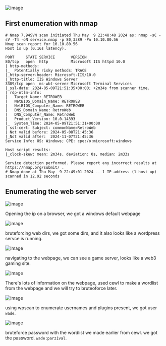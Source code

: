 ![image](https://github.com/n16hth4wk07/n16hth4wk07.github.io/assets/87468669/66690e96-ad4c-452b-b759-1ec6e71b9cad)

## First enumeration with nmap 

```shell
# Nmap 7.94SVN scan initiated Thu May  9 22:48:48 2024 as: nmap -sC -sV -T4 -oN service.nmap -p 80,3389 -Pn 10.10.80.56
Nmap scan report for 10.10.80.56
Host is up (0.16s latency).

PORT     STATE SERVICE       VERSION
80/tcp   open  http          Microsoft IIS httpd 10.0
| http-methods: 
|_  Potentially risky methods: TRACE
|_http-server-header: Microsoft-IIS/10.0
|_http-title: IIS Windows Server
3389/tcp open  ms-wbt-server Microsoft Terminal Services
|_ssl-date: 2024-05-09T21:51:35+00:00; +2m34s from scanner time.
| rdp-ntlm-info: 
|   Target_Name: RETROWEB
|   NetBIOS_Domain_Name: RETROWEB
|   NetBIOS_Computer_Name: RETROWEB
|   DNS_Domain_Name: RetroWeb
|   DNS_Computer_Name: RetroWeb
|   Product_Version: 10.0.14393
|_  System_Time: 2024-05-09T21:51:31+00:00
| ssl-cert: Subject: commonName=RetroWeb
| Not valid before: 2024-05-08T21:45:36
|_Not valid after:  2024-11-07T21:45:36
Service Info: OS: Windows; CPE: cpe:/o:microsoft:windows

Host script results:
|_clock-skew: mean: 2m34s, deviation: 0s, median: 2m33s

Service detection performed. Please report any incorrect results at https://nmap.org/submit/ .
# Nmap done at Thu May  9 22:49:01 2024 -- 1 IP address (1 host up) scanned in 12.92 seconds
```


## Enumerating the web server 

![image](https://github.com/n16hth4wk07/n16hth4wk07.github.io/assets/87468669/92f24fc2-40c9-45e2-9deb-abe1d5481d14)

Opening the ip on a browser, we got a windows default webpage

![image](https://github.com/n16hth4wk07/n16hth4wk07.github.io/assets/87468669/17bc7612-1aab-45bd-ae22-9c9b28f4274f)

bruteforcing web dirs, we got some dirs, and it also looks like a wordpress servce is running. 

![image](https://github.com/n16hth4wk07/n16hth4wk07.github.io/assets/87468669/3a70e114-1030-4dc6-a6ca-c9034ad957a8)

navigating to the webpage, we can see a game server, looks like a web3 gaming site. 

![image](https://github.com/n16hth4wk07/n16hth4wk07.github.io/assets/87468669/1ac439cd-3275-4438-8b4a-52d9a2553a21)

There's lots of information on the webpage, used cewl to make a wordlist from the webpage and we will try to bruteoforce later. 

![image](https://github.com/n16hth4wk07/n16hth4wk07.github.io/assets/87468669/57cac1be-9a11-4e5f-9739-d256bb87c7f8)

using wpscan to enumerate usernames and plugins present, we got user `wade`.

![image](https://github.com/n16hth4wk07/n16hth4wk07.github.io/assets/87468669/bd963e93-b222-43bf-81e4-a0e3463c3ee2)

bruteforce password with the wordlist we made earlier from cewl. we got the password. `wade:parzival`.

